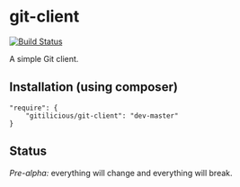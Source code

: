 # git-client

[![Build Status](https://travis-ci.org/Gitilicious/git-client.svg?branch=master)](https://travis-ci.org/Gitilicious/git-client)

A simple Git client.

## Installation (using composer)

    "require": {
        "gitilicious/git-client": "dev-master"
    }

## Status

*Pre-alpha:* everything will change and everything will break.

